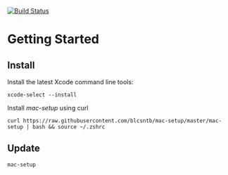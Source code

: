 [![Build Status](https://travis-ci.org/blcsntb/mac-setup.svg?branch=master)](https://travis-ci.org/blcsntb/mac-setup)

# Getting Started

## Install

Install the latest Xcode command line tools:

```
xcode-select --install
```

Install *mac-setup* using curl

```
curl https://raw.githubusercontent.com/blcsntb/mac-setup/master/mac-setup | bash && source ~/.zshrc
```

## Update

```
mac-setup
```
